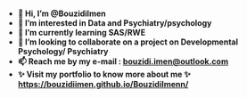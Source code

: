
<h4 align='left'> 

- 👋 Hi, I’m @BouzidiImen
- 👀 I’m interested in Data and Psychiatry/psychology 
- 🌱 I’m currently learning SAS/RWE
- 💞️ I’m looking to collaborate on a project on Developmental Psychology/ Psychiatry
- 📫 Reach me by my e-mail : bouzidi.imen@outlook.com
- ✨ Visit my portfolio to know more about me ✨ https://bouzidiimen.github.io/BouzidiImenn/
</h4>
<!---
BouzidiImen/BouzidiImen is a ✨ special ✨ repository because its `README.md` (this file) appears on your GitHub profile.
You can click the Preview link to take a look at your changes.
--->
